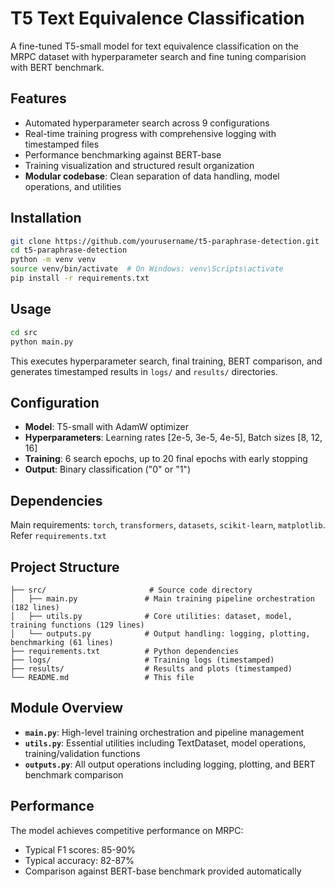 # T5 Text Equivalence Classification

A fine-tuned T5-small model for text equivalence classification on the MRPC dataset with hyperparameter search and fine tuning comparision with BERT benchmark.

## Features

- Automated hyperparameter search across 9 configurations
- Real-time training progress with comprehensive logging with timestamped files
- Performance benchmarking against BERT-base
- Training visualization and structured result organization
- **Modular codebase**: Clean separation of data handling, model operations, and utilities

## Installation

```bash
git clone https://github.com/yourusername/t5-paraphrase-detection.git
cd t5-paraphrase-detection
python -m venv venv
source venv/bin/activate  # On Windows: venv\Scripts\activate
pip install -r requirements.txt
```

## Usage

```bash
cd src
python main.py
```

This executes hyperparameter search, final training, BERT comparison, and generates timestamped results in `logs/` and `results/` directories.

## Configuration

- **Model**: T5-small with AdamW optimizer
- **Hyperparameters**: Learning rates [2e-5, 3e-5, 4e-5], Batch sizes [8, 12, 16]  
- **Training**: 6 search epochs, up to 20 final epochs with early stopping
- **Output**: Binary classification ("0" or "1")

## Dependencies

Main requirements: `torch`, `transformers`, `datasets`, `scikit-learn`, `matplotlib`. Refer `requirements.txt`

## Project Structure

```
├── src/                       # Source code directory
│   ├── main.py               # Main training pipeline orchestration (182 lines)
│   ├── utils.py              # Core utilities: dataset, model, training functions (129 lines)
│   └── outputs.py            # Output handling: logging, plotting, benchmarking (61 lines)
├── requirements.txt          # Python dependencies
├── logs/                     # Training logs (timestamped)
├── results/                  # Results and plots (timestamped)
└── README.md                 # This file
```

## Module Overview

- **`main.py`**: High-level training orchestration and pipeline management
- **`utils.py`**: Essential utilities including TextDataset, model operations, training/validation functions
- **`outputs.py`**: All output operations including logging, plotting, and BERT benchmark comparison

## Performance

The model achieves competitive performance on MRPC:
- Typical F1 scores: 85-90%
- Typical accuracy: 82-87%
- Comparison against BERT-base benchmark provided automatically

